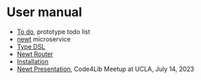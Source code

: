
# User manual

- [To do](TODO.md), prototype todo list
- [newt](newt.1.md) microservice
- [Type DSL](type_dsl.md)
- [Newt Router](newt-router.md)
- [Installation](INSTALL.md)
- [Newt Presentation](presentation/), Code4Lib Meetup at UCLA, July 14, 2023
